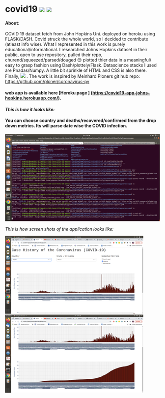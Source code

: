 # covid19 ![](https://img.shields.io/badge/Dependencies-Pending-informational?style=flat&logo=Pending&logoColor=white&color=2bbc8a) ![](https://img.shields.io/badge/code-notmanaged-informational?style=flat&logo=Pending&logoColor=white&color=2bbc8a)  

#### About:
COVID 19 dataset fetch from John Hopkins Uni. deployed on heroku using FLASK/DASH. Covid struck the whole world, so I decided to contribute (atleast info wise).
What I represented in this work is purely educational/informational. I researched Johns Hopkins dataset in their public, open to use repository, pulled their repo, churend/squeezed/parsed/douged :blush: plotted thier data in a meaningful/ easy to grasp fashion using Dash/plottely/Flask. Datascience stacks I used are Pnadas/Numpy. A little bit sprinkle of HTML and CSS is also there. Finally,  ![](https://img.shields.io/badge/DeployedOn-Heroku-informational?style=flat&logo=Heroku&logoColor=white&color=2bbc8a) . The work is inspired by Meinhard Ploners git hub repo: https://github.com/ploner/coronavirus-py


#### web app is available here [Heroku page ] (https://covid19-app-johns-hopkins.herokuapp.com/).


#### *This is how it looks like:*
#### You can choose country and deaths/recovered/confirmed from the drop down metrics. Its will parse date wise the COVID infection.

![](out.gif)


*This is how screen shots of the application looks like:*

<img src="2021-05-17-10-42-36.png" width="450"/><img src="2021-05-17-10-42-41.png"  width="450"/>
